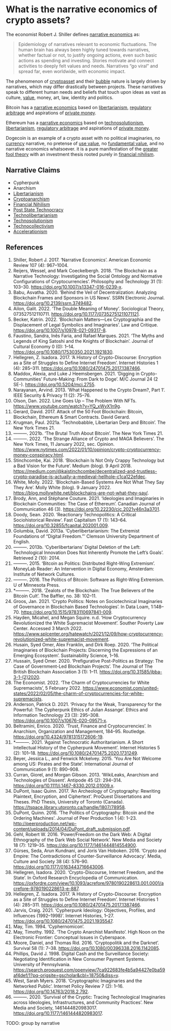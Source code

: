 # What is the narrative economics of crypto assets?
The economist Robert J. Shiller defines [narrative economics](../concepts/narrative-economics.md) as:

> Epidemiology of narratives relevant to economic fluctuations. The human brain has always been highly tuned towards narratives, whether factual or not, to justify ongoing actions, even such basic actions as spending and investing. Stories motivate and connect activities to deeply felt values and needs. Narratives “go viral” and spread far, even worldwide, with economic impact.

The phenomenon of [cryptoasset](../concepts/cryptoasset.md) and their [bubble](../concepts/bubble.md)  nature is largely driven by narratives, which may differ drastically between projects. These narratives speak to different human needs and beliefs that touch upon ideas as vast as culture, [value](../concepts/value.md), money, art, law, identity and politics.

Bitcoin has a [narrative economics](../claims/narrative-economics.md) based on [libertarianism](../concepts/libertarianism.md), [regulatory arbitrage](regulatory-arbitrage.md) and aspirations of [private money](private-money.md).

Ethereum has a [narrative economics](../claims/narrative-economics.md) based on [technosolutionism](../concepts/technosolutionism.md), [libertarianism](../concepts/libertarianism.md), [regulatory arbitrage](regulatory-arbitrage.md) and aspirations of [private money](private-money.md).

Dogecoin is an example of a crypto asset with no political imaginaries, no [currency](currency.md) narrative, no pretense of [use value](use-value.md), no [fundamental value](fundamental-value.md), and no narrative economics whatsoever. it is a pure manifestation of the [greater fool theory](greater-fool-theory.md) with an investment thesis rooted purely in [financial nihilism](../concepts/financial-nihilism.md).

## Narrative Claims
* Cypherpunk
* Anarchism
* [Libertarianism](../concepts/libertarianism.md)
* [Cryptoanarchism](../concepts/cryptoanarchism.md)
* [Financial Nihilism](../concepts/financial-nihilism.md)
* [Post State Technocracy](../concepts/post-state-technocracy.md)
* [Technolibertarianism](../concepts/idelogies/technolibertarianism.md)
* [Technosolutionism](../concepts/technosolutionism.md)
* [Technocollectivism](../concepts/techno-collectivism.md)
* [Accelerationism](../concepts/accelerationism.md)

## References
1. Shiller, Robert J. 2017. ‘Narrative Economics’. American Economic Review 107 (4): 967–1004.
1. Reijers, Wessel, and Mark Coeckelbergh. 2018. ‘The Blockchain as a Narrative Technology: Investigating the Social Ontology and Normative Configurations of Cryptocurrencies’. Philosophy and Technology 31 (1): 103–30. https://doi.org/10.1007/s13347-016-0239-x.
1. Babu, Asvatha. 2020. ‘Behind the Veil of Decentralization: Analyzing Blockchain Frames and Sponsors in US News’. SSRN Electronic Journal. https://doi.org/10.2139/ssrn.3749482.
1. Ailon, Galit. 2022. ‘The Double Meaning of Money’. Sociological Theory, 073527512110711. https://doi.org/10.1177/07352751211071121.
1. Becker, Katrin. 2022. ‘Blockchain Matters—Lex Cryptographia and the Displacement of Legal Symbolics and Imaginaries’. Law and Critique. https://doi.org/10.1007/s10978-021-09317-8.
1. Faustino, Sandra, Inês Faria, and Rafael Marques. 2021. ‘The Myths and Legends of King Satoshi and the Knights of Blockchain’. Journal of Cultural Economy 0 (0): 1–14. https://doi.org/10.1080/17530350.2021.1921830.
1. Hellegren, Z. Isadora. 2017. ‘A History of Crypto-Discourse: Encryption as a Site of Struggles to Define Internet Freedom’. Internet Histories 1 (4): 285–311. https://doi.org/10.1080/24701475.2017.1387466.
1. Maddox, Alexia, and Luke J Heemsbergen. 2021. ‘Digging in Crypto-Communities’ Future-Making: From Dark to Doge’. M/C Journal 24 (2 SE-). https://doi.org/10.5204/mcj.2755.
1. Narayanan, Arvind. 2013. ‘What Happened to the Crypto Dream?, Part 1’. IEEE Security & Privacy 11 (2): 75–76.
1. Olson, Dan. 2022. Line Goes Up – The Problem With NFTs. https://www.youtube.com/watch?v=YQ_xWvX1n9g.
1. Gerard, David. 2017. Attack of the 50 Foot Blockchain: Bitcoin, Blockchain, Ethereum & Smart Contracts. David Gerard.
1. Krugman, Paul. 2021a. ‘Technobabble, Libertarian Derp and Bitcoin’. The New York Times 21.
1. ———. 2021b. ‘The Brutal Truth About Bitcoin’. The New York Times 21.
1. ———. 2022. ‘The Strange Alliance of Crypto and MAGA Believers’. The New York Times, 11 January 2022, sec. Opinion. https://www.nytimes.com/2022/01/10/opinion/crypto-cryptocurrency-money-conspiracy.html.
1. Stinchcombe, Kai. 2018. ‘Blockchain Is Not Only Crappy Technology but a Bad Vision for the Future’. Medium (blog). 9 April 2018. https://medium.com/@kaistinchcombe/decentralized-and-trustless-crypto-paradise-is-actually-a-medieval-hellhole-c1ca122efdec.
1. White, Molly. 2022. ‘Blockchain-Based Systems Are Not What They Say They Are’. Molly White (blog). 9 January 2022. https://blog.mollywhite.net/blockchains-are-not-what-they-say/.
1. Brody, Ann, and Stéphane Couture. 2021. ‘Ideologies and Imaginaries in Blockchain Communities: The Case of Ethereum’. Canadian Journal of Communication 46 (3). https://doi.org/10.22230/cjc.2021v46n3a3701.
1. Doody, Sean. 2020. ‘Reactionary Technopolitics: A Critical Sociohistorical Review’. Fast Capitalism 17 (1): 143–64. https://doi.org/10.32855/fcapital.202001.009.
1. Golumbia, David. 2013a. ‘Cyberlibertarianism: The Extremist Foundations of “Digital Freedom.”’ Clemson University Department of English.
1. ———. 2013b. ‘Cyberlibertarians’ Digital Deletion of the Left: Technological Innovation Does Not Inherently Promote the Left’s Goals’. Retrieved 2 (10): 2014.
1. ———. 2015. ‘Bitcoin as Politics: Distributed Right-Wing Extremism’. MoneyLab Reader: An Intervention in Digital Economy, Amsterdam: Institute of Network Cultures.
1. ———. 2016. The Politics of Bitcoin: Software as Right-Wing Extremism. U of Minnesota Press.
1. *———. 2018. ‘Zealots of the Blockchain: The True Believers of the Bitcoin Cult’. The Baffler, no. 38: 102–11.
1. Groos, Jan. 2021. ‘Crypto Politics: Notes on Sociotechnical Imaginaries of Governance in Blockchain Based Technologies’. In Data Loam, 1:148–70. https://doi.org/10.1515/9783110697841-009.
1. Hayden, Micahel, and Megan Squire. n.d. ‘How Cryptocurrency Revolutionized the White Supremacist Movement’. Souther Poverty Law Center. Accessed 3 March 2022. https://www.splcenter.org/hatewatch/2021/12/09/how-cryptocurrency-revolutionized-white-supremacist-movement.
1. Husain, Syed Omer, Alex Franklin, and Dirk Roep. 2020. ‘The Political Imaginaries of Blockchain Projects: Discerning the Expressions of an Emerging Ecosystem’. Sustainability Science, 1–16.
1. Hussain, Syed Omer. 2020. ‘Prefigurative Post-Politics as Strategy: The Case of Government-Led Blockchain Projects’. The Journal of The British Blockchain Association 3 (1): 1–11. https://doi.org/10.31585/jbba-3-1-(2)2020.
1. The Economist. 2022. ‘The Charm of Cryptocurrencies for White Supremacists’, 5 February 2022. https://www.economist.com/united-states/2022/02/05/the-charm-of-cryptocurrencies-for-white-supremacists.
1. Anderson, Patrick D. 2021. ‘Privacy for the Weak, Transparency for the Powerful: The Cypherpunk Ethics of Julian Assange’. Ethics and Information Technology 23 (3): 295–308. https://doi.org/10.1007/s10676-020-09571-x.
1. Beltramini, Enrico. 2020. ‘Trust, Finance and Cryptocurrencies’. In Anarchism, Organization and Management, 184–95. Routledge. https://doi.org/10.4324/9781315172606-19.
1. *———. 2021. ‘Against Technocratic Authoritarianism. A Short Intellectual History of the Cypherpunk Movement’. Internet Histories 5 (2): 101–18. https://doi.org/10.1080/24701475.2020.1731249.
1. Beyer, Jessica L., and Fenwick Mckelvey. 2015. ‘You Are Not Welcome among US: Pirates and the State’. International Journal of Communication 9 (1): 890–908.
1. Curran, Giorel, and Morgan Gibson. 2013. ‘WikiLeaks, Anarchism and Technologies of Dissent’. Antipode 45 (2): 294–314. https://doi.org/10.1111/j.1467-8330.2012.01009.x.
1. DuPont, Isaac Quinn. 2017. ‘An Archeology of Cryptography: Rewriting Plaintext, Encryption, and Ciphertext’. ProQuest Dissertations and Theses. PhD Thesis, University of Toronto (Canada). https://tspace.library.utoronto.ca/handle/1807/78958.
1. DuPont, Quinn. 2016. ‘The Politics of Cryptography: Bitcoin and the Ordering Machines’. Journal of Peer Production 1 (4): 1–23. http://peerproduction.net/wp-content/uploads/2014/04/DuPont_draft_submission.pdf.
1. Gehl, Robert W. 2016. ‘Power/Freedom on the Dark Web: A Digital Ethnography of the Dark Web Social Network’. New Media and Society 18 (7): 1219–35. https://doi.org/10.1177/1461444814554900.
1. Gürses, Seda, Arun Kundnani, and Joris Van Hoboken. 2016. ‘Crypto and Empire: The Contradictions of Counter-Surveillance Advocacy’. Media, Culture and Society 38 (4): 576–90. https://doi.org/10.1177/0163443716643006.
1. Hellegren, Isadora. 2020. ‘Crypto-Discourse, Internet Freedom, and the State’. In Oxford Research Encyclopedia of Communication. https://oxfordre.com/view/10.1093/acrefore/9780190228613.001.0001/acrefore-9780190228613-e-887.
1. Hellegren, Z. Isadora. 2017. ‘A History of Crypto-Discourse: Encryption as a Site of Struggles to Define Internet Freedom’. Internet Histories 1 (4): 285–311. https://doi.org/10.1080/24701475.2017.1387466.
1. Jarvis, Craig. 2021. ‘Cypherpunk Ideology: Objectives, Profiles, and Influences (1992–1998)’. Internet Histories, 1–27. https://doi.org/10.1080/24701475.2021.1935547.
1. May, Tim. 1994. ‘Cyphernomicon’.
1. May, Timothy. 1992. ‘The Crypto Anarchist Manifesto’. High Noon on the Electronic Frontier: Conceptual Issues in Cyberspace.
1. Moore, Daniel, and Thomas Rid. 2016. ‘Cryptopolitik and the Darknet’. Survival 58 (1): 7–38. https://doi.org/10.1080/00396338.2016.1142085.
1. Phillips, David J. 1998. Digital Cash and the Surveillance Society: Negotiating Identification in New Consumer Payment Systems. University of Pennsylvania. https://search.proquest.com/openview/7ca922683fe4b5a94427e0ba59af4def/1?pq-origsite=gscholar&cbl=18750&diss=y.
1. West, Sarah Myers. 2018. ‘Cryptographic Imaginaries and the Networked Public’. Internet Policy Review 7 (2): 1–16. https://doi.org/10.14763/2018.2.792.
1. ———. 2020. ‘Survival of the Cryptic: Tracing Technological Imaginaries across Ideologies, Infrastructures, and Community Practices’. New Media and Society, 1461444820983017. https://doi.org/10.1177/1461444820983017.

TODO: group by narrative
